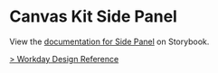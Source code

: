 # Canvas Kit Side Panel

View the
[documentation for Side Panel](https://workday.github.io/canvas-kit/?path=/docs/preview-side-panel--docs)
on Storybook.

[> Workday Design Reference](https://design.workday.com/components/containers/side-panel)
